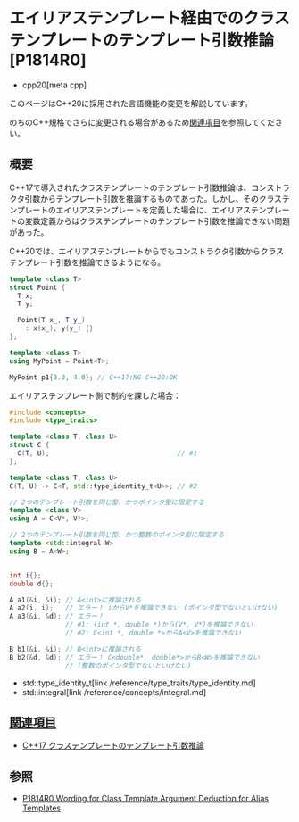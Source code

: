 # エイリアステンプレート経由でのクラステンプレートのテンプレート引数推論 [P1814R0]
* cpp20[meta cpp]

<!-- start lang caution -->

このページはC++20に採用された言語機能の変更を解説しています。

のちのC++規格でさらに変更される場合があるため[関連項目](#relative_page)を参照してください。

<!-- last lang caution -->

## 概要
C++17で導入されたクラステンプレートのテンプレート引数推論は、コンストラクタ引数からテンプレート引数を推論するものであった。しかし、そのクラステンプレートのエイリアステンプレートを定義した場合に、エイリアステンプレートの変数定義からはクラステンプレートのテンプレート引数を推論できない問題があった。

C++20では、エイリアステンプレートからでもコンストラクタ引数からクラステンプレート引数を推論できるようになる。

```cpp
template <class T>
struct Point {
  T x;
  T y;

  Point(T x_, T y_)
    : x(x_), y(y_) {}
};

template <class T>
using MyPoint = Point<T>;

MyPoint p1{3.0, 4.0}; // C++17:NG C++20:OK
```

エイリアステンプレート側で制約を課した場合：

```cpp
#include <concepts>
#include <type_traits>

template <class T, class U>
struct C {
  C(T, U);                                // #1
};

template <class T, class U>
C(T, U) -> C<T, std::type_identity_t<U>>; // #2

// 2つのテンプレート引数を同じ型、かつポインタ型に限定する
template <class V>
using A = C<V*, V*>;

// 2つのテンプレート引数を同じ型、かつ整数のポインタ型に限定する
template <std::integral W>
using B = A<W>;


int i{};
double d{};

A a1(&i, &i); // A<int>に推論される
A a2(i, i);   // エラー！ iからV*を推論できない (ポインタ型でないといけない)
A a3(&i, &d); // エラー！
              // #1: (int *, double *)から(V*, V*)を推論できない
              // #2: C<int *, double *>からA<V>を推論できない

B b1(&i, &i); // B<int>に推論される
B b2(&d, &d); // エラー！ C<double*, double*>からB<W>を推論できない
              // (整数のポインタ型でないといけない)
```
* std::type_identity_t[link /reference/type_traits/type_identity.md]
* std::integral[link /reference/concepts/integral.md]


## <a id="relative-page" href="#relative-page">関連項目</a>
- [C++17 クラステンプレートのテンプレート引数推論](/lang/cpp17/type_deduction_for_class_templates.md)


## 参照
- [P1814R0 Wording for Class Template Argument Deduction for Alias Templates](http://www.open-std.org/jtc1/sc22/wg21/docs/papers/2019/p1814r0.html)
